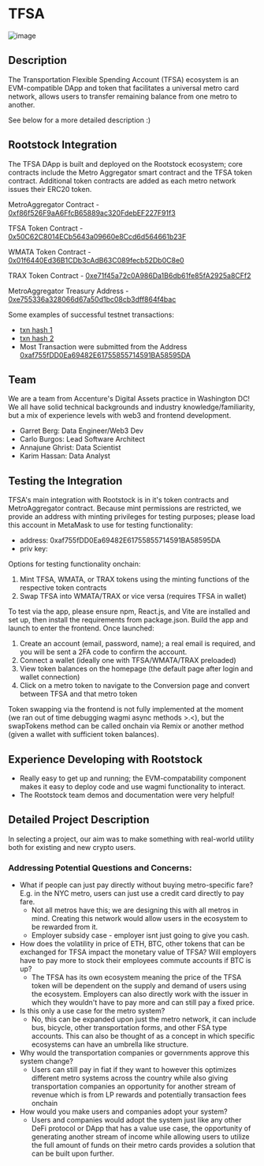 # TFSA
![image](https://github.com/user-attachments/assets/9b08d30e-0258-41ea-85aa-862f70258a7c)

## Description
The Transportation Flexible Spending Account (TFSA) ecosystem is an EVM-compatible DApp and token that facilitates a universal metro card network, allows users to transfer remaining balance from one metro to another.

See below for a more detailed description :)

## Rootstock Integration
The TFSA DApp is built and deployed on the Rootstock ecosystem; core contracts include the Metro Aggregator smart contract and the TFSA token contract. Additional token contracts are added as each metro network issues their ERC20 token.

MetroAggregator Contract - [0xf86f526F9aA6FfcB65889ac320FdebEF227F91f3](https://explorer.testnet.rootstock.io/address/0xf86f526F9aA6FfcB65889ac320FdebEF227F91f3)

TFSA Token Contract - [0x50C62C8014ECb5643a09660e8Ccd6d564661b23F](https://explorer.testnet.rootstock.io/address/0x50C62C8014ECb5643a09660e8Ccd6d564661b23F)

WMATA Token Contract - [0x01f6440Ed36B1CDb3cAdB63C089fecb52Db0C8e0](https://explorer.testnet.rootstock.io/address/0x01f6440Ed36B1CDb3cAdB63C089fecb52Db0C8e0)

TRAX Token Contract - [0xe71f45a72c0A986Da1B6db61fe85fA2925a8CFf2](https://explorer.testnet.rootstock.io/address/0xe71f45a72c0A986Da1B6db61fe85fA2925a8CFf2)

MetroAggregator Treasury Address - [0xe755336a328066d67a50d1bc08cb3dff864f4bac](https://explorer.testnet.rootstock.io/address/0xe755336a328066d67a50d1bc08cb3dff864f4bac)

Some examples of successful testnet transactions:
- [txn hash 1](https://explorer.testnet.rootstock.io/tx/0x1a240a949f10f66f4ee7b20357b458dc6a70b578734170616b77539d61fcac2f)
- [txn hash 2](https://explorer.testnet.rootstock.io/tx/0x89d1e457cb72dc1151f1f580e9fb28ca39b3ab725246df40bf5dd33d0992a86e)
- Most Transaction were submitted from the Address [0xaf755fDD0Ea69482E61755855714591BA58595DA](https://explorer.testnet.rootstock.io/address/0xaf755fdd0ea69482e61755855714591ba58595da)

## Team
We are a team from Accenture's Digital Assets practice in Washington DC! We all have solid technical backgrounds and industry knowledge/familiarity, but a mix of experience levels with web3 and frontend development.  
- Garret Berg: Data Engineer/Web3 Dev
- Carlo Burgos: Lead Software Architect
- Annajune Ghrist: Data Scientist
- Karim Hassan: Data Analyst

## Testing the Integration
TFSA's main integration with Rootstock is in it's token contracts and MetroAggregator contract. 
Because mint permissions are restricted, we provide an address with minting privileges for testing purposes; please load this account in MetaMask to use for testing functionality:
- address: 0xaf755fDD0Ea69482E61755855714591BA58595DA
- priv key: 

Options for testing functionality onchain:
1. Mint TFSA, WMATA, or TRAX tokens using the minting functions of the respective token contracts
2. Swap TFSA into WMATA/TRAX or vice versa (requires TFSA in wallet)

To test via the app, please ensure npm, React.js, and Vite are installed and set up, then install the requirements from package.json. Build the app and launch to enter the frontend. Once launched:
1. Create an account (email, password, name); a real email is required, and you will be sent a 2FA code to confirm the account.
2. Connect a wallet (ideally one with TFSA/WMATA/TRAX preloaded)
3. View token balances on the homepage (the default page after login and wallet connection)
4. Click on a metro token to navigate to the Conversion page and convert between TFSA and that metro token

Token swapping via the frontend is not fully implemented at the moment (we ran out of time debugging wagmi async methods >.<), but the swapTokens method can be called onchain via Remix or another method (given a wallet with sufficient token balances).

## Experience Developing with Rootstock

- Really easy to get up and running; the EVM-compatability component makes it easy to deploy code and use wagmi functionality to interact.
- The Rootstock team demos and documentation were very helpful!

## Detailed Project Description

In selecting a project, our aim was to make something with real-world utility both for existing and new crypto users.

### Addressing Potential Questions and Concerns:
- What if people can just pay directly without buying metro-specific fare? E.g. in the NYC metro, users can just use a credit card directly to pay fare.
  - Not all metros have this; we are designing this with all metros in mind. Creating this network would allow users in the ecosystem to be rewarded from it. 
  - Employer subsidy case - employer isnt just going to give you cash.
- How does the volatility in price of ETH, BTC, other tokens that can be exchanged for TFSA impact the monetary value of TFSA? Will employers have to pay more to stock their employees commute accounts if BTC is up?
  - The TFSA has its own ecosystem meaning the price of the TFSA token will be dependent on the supply and demand of users using the ecosystem. Employers can also directly work with the issuer in which they wouldn't have to pay more and can still pay a fixed price.
- Is this only a use case for the metro system?
  - No, this can be expanded upon just the metro network, it can include bus, bicycle, other transportation forms, and other FSA type accounts. This can also be thought of as a concept in which specific ecosystems can have an umbrella like structure.
- Why would the transportation companies or governments approve this system change?
  - Users can still pay in fiat if they want to however this optimizes different metro systems across the country while also giving transportation companies an opportunity for another stream of revenue which is from LP rewards and potentially transaction fees onchain
- How would you make users and companies adopt your system?
  - Users and companies would adopt the system just like any other DeFi protocol or DApp that has a value use case, the opportunity of generating another stream of income while allowing users to utilize the full amount of funds on their metro cards provides a solution that can be built upon further.
